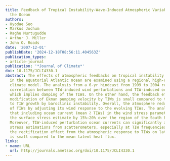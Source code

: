 ```yaml
---
title: Feedback of Tropical Instability-Wave-Induced Atmospheric Variability onto
  the Ocean
authors:
- Hyodae Seo
- Markus Jochum
- Raghu Murtugudde
- Arthur J. Miller
- John O. Roads
date: '2007-12-01'
publishDate: '2024-12-18T08:56:11.404563Z'
publication_types:
- article-journal
publication: '*Journal of Climate*'
doi: 10.1175/JCLI4330.1
abstract: The effects of atmospheric feedbacks on tropical instability waves (TIWs)
  in the equatorial Atlantic Ocean are examined using a regional high-resolution coupled
  climate model. The analysis from a 6-yr hindcast from 1999 to 2004 reveals a negative
  correlation between TIW-induced wind perturbations and TIW-induced ocean currents,
  which implies damping of the TIWs. On the other hand, the feedback effect from the
  modification of Ekman pumping velocity by TIWs is small compared to the contribution
  to TIW growth by baroclinic instability. Overall, the atmosphere reduces the growth
  of TIWs by adjusting its wind response to the evolving TIWs. The analysis also shows
  that including ocean current (mean ϩ TIWs) in the wind stress parameterization reduces
  the surface stress estimate by 15%–20% over the region of the South Equatorial Current.
  Moreover, TIW-induced perturbation ocean currents can significantly alter surface
  stress estimations from scatterometers, especially at TIW frequencies. Finally,
  the rectification effect from the atmospheric response to TIWs on latent heat flux
  is small compared to the mean latent heat flux.
links:
- name: URL
  url: http://journals.ametsoc.org/doi/10.1175/JCLI4330.1
---
```

